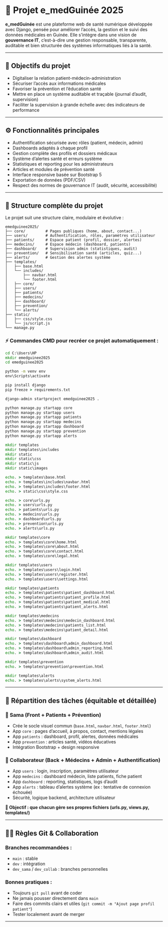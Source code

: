 # 🏥 Projet e_medGuinée 2025

**e_medGuinée** est une plateforme web de santé numérique développée avec Django, pensée pour améliorer l’accès, la gestion et le suivi des données médicales en Guinée. Elle s’intègre dans une vision de **gouvernance IT**, c’est-à-dire une gestion responsable, transparente, auditable et bien structurée des systèmes informatiques liés à la santé.

---

## 🎯 Objectifs du projet

- Digitaliser la relation patient-médecin-administration
- Sécuriser l’accès aux informations médicales
- Favoriser la prévention et l’éducation santé
- Mettre en place un système auditable et traçable (journal d’audit, supervision)
- Faciliter la supervision à grande échelle avec des indicateurs de performance

---

## ⚙️ Fonctionnalités principales

- Authentification sécurisée avec rôles (patient, médecin, admin)
- Dashboards adaptés à chaque profil
- Gestion complète des profils et dossiers médicaux
- Système d’alertes santé et erreurs système
- Statistiques et reporting pour les administrateurs
- Articles et modules de prévention santé
- Interface responsive basée sur Bootstrap 5
- Exportation de données (PDF/CSV)
- Respect des normes de gouvernance IT (audit, sécurité, accessibilité)

---

## 🧱 Structure complète du projet

Le projet suit une structure claire, modulaire et évolutive :

```
emedguinee2025/
├── core/         # Pages publiques (home, about, contact...)
├── users/        # Authentification, rôles, paramètres utilisateur
├── patients/     # Espace patient (profil, dossier, alertes)
├── medecins/     # Espace médecin (dashboard, patients)
├── dashboard/    # Supervision admin (statistiques, audit)
├── prevention/   # Sensibilisation santé (articles, quiz...)
├── alerts/       # Gestion des alertes système
├── templates/
│   ├── base.html
│   └── includes/
│       ├── navbar.html
│       └── footer.html
│   ├── core/
│   ├── users/
│   ├── patients/
│   ├── medecins/
│   ├── dashboard/
│   ├── prevention/
│   └── alerts/
├── static/
│   ├── css/style.css
│   └── js/script.js
└── manage.py
```

### ⚡ Commandes CMD pour recréer ce projet automatiquement :

```bat
cd C:\Users\HP
mkdir emedguinee2025
cd emedguinee2025

python -m venv env
env\Scripts\activate

pip install django
pip freeze > requirements.txt

django-admin startproject emedguinee2025 .

python manage.py startapp core
python manage.py startapp users
python manage.py startapp patients
python manage.py startapp medecins
python manage.py startapp dashboard
python manage.py startapp prevention
python manage.py startapp alerts

mkdir templates
mkdir templates\includes
mkdir static
mkdir static\css
mkdir static\js
mkdir static\images

echo. > templates\base.html
echo. > templates\includes\navbar.html
echo. > templates\includes\footer.html
echo. > static\css\style.css

echo. > core\urls.py
echo. > users\urls.py
echo. > patients\urls.py
echo. > medecins\urls.py
echo. > dashboard\urls.py
echo. > prevention\urls.py
echo. > alerts\urls.py

mkdir templates\core
echo. > templates\core\home.html
echo. > templates\core\about.html
echo. > templates\core\contact.html
echo. > templates\core\legal.html

mkdir templates\users
echo. > templates\users\login.html
echo. > templates\users\register.html
echo. > templates\users\settings.html

mkdir templates\patients
echo. > templates\patients\patient_dashboard.html
echo. > templates\patients\patient_profile.html
echo. > templates\patients\patient_medical.html
echo. > templates\patients\patient_alerts.html

mkdir templates\medecins
echo. > templates\medecins\medecin_dashboard.html
echo. > templates\medecins\patients_list.html
echo. > templates\medecins\patient_detail.html

mkdir templates\dashboard
echo. > templates\dashboard\admin_dashboard.html
echo. > templates\dashboard\admin_reporting.html
echo. > templates\dashboard\admin_audit.html

mkdir templates\prevention
echo. > templates\prevention\prevention.html

mkdir templates\alerts
echo. > templates\alerts\system_alerts.html
```

---

## 🤝 Répartition des tâches (équitable et détaillée)

### 🔵 Sama (Front + Patients + Prévention)
- Crée le socle visuel commun (`base.html`, `navbar.html`, `footer.html`)
- App `core` : pages d’accueil, à propos, contact, mentions légales
- App `patients` : dashboard, profil, alertes, données médicales
- App `prevention` : articles santé, vidéos éducatives
- Intégration Bootstrap + design responsive

### 🔴 Collaborateur (Back + Médecins + Admin + Authentification)
- App `users` : login, inscription, paramètres utilisateur
- App `medecins` : dashboard médecin, liste patients, fiche patient
- App `dashboard` : reporting, statistiques, logs d’audit
- App `alerts` : tableau d’alertes système (ex : tentative de connexion échouée)
- Sécurité, logique backend, architecture utilisateur

**🎯 Objectif : que chacun gère ses propres fichiers (urls.py, views.py, templates/)**

---

## 🧑‍💻 Règles Git & Collaboration

### Branches recommandées :
- `main` : stable
- `dev` : intégration
- `dev_sama` / `dev_collab` : branches personnelles

### Bonnes pratiques :
- Toujours `git pull` avant de coder
- Ne jamais pousser directement dans `main`
- Faire des commits clairs et utiles (`git commit -m "Ajout page profil patient"`)
- Tester localement avant de merger

---

